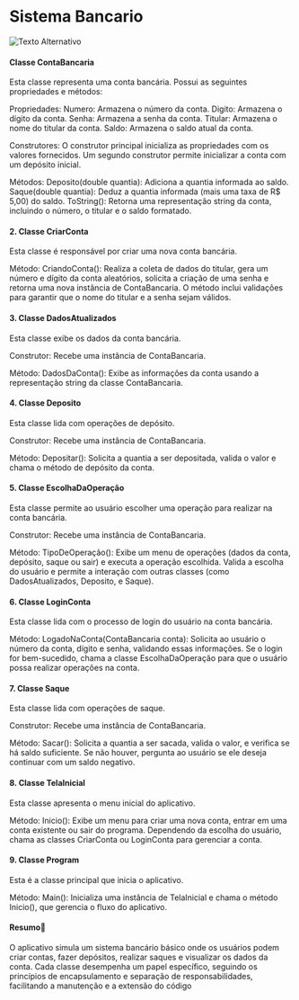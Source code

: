 # Sistema Bancario

![Texto Alternativo](https://th.bing.com/th/id/OIP.VF9j49EAPmKUUPYBfYNYLQHaEK?rs=1&pid=ImgDetMain)

#### Classe ContaBancaria
Esta classe representa uma conta bancária. Possui as seguintes propriedades e métodos:

Propriedades:
Numero: Armazena o número da conta.
Digito: Armazena o dígito da conta.
Senha: Armazena a senha da conta.
Titular: Armazena o nome do titular da conta.
Saldo: Armazena o saldo atual da conta.

Construtores:
O construtor principal inicializa as propriedades com os valores fornecidos.
Um segundo construtor permite inicializar a conta com um depósito inicial.

Métodos:
Deposito(double quantia): Adiciona a quantia informada ao saldo.
Saque(double quantia): Deduz a quantia informada (mais uma taxa de R$ 5,00) do saldo.
ToString(): Retorna uma representação string da conta, incluindo o número, o titular e o saldo formatado.

#### 2. Classe CriarConta
Esta classe é responsável por criar uma nova conta bancária.

Método:
CriandoConta(): Realiza a coleta de dados do titular, gera um número e dígito da conta aleatórios, solicita a criação de uma senha e retorna uma nova instância de ContaBancaria. O método inclui validações para garantir que o nome do titular e a senha sejam válidos.

#### 3. Classe DadosAtualizados
Esta classe exibe os dados da conta bancária.

Construtor:
Recebe uma instância de ContaBancaria.

Método:
DadosDaConta(): Exibe as informações da conta usando a representação string da classe ContaBancaria.

#### 4. Classe Deposito
Esta classe lida com operações de depósito.

Construtor:
Recebe uma instância de ContaBancaria.

Método:
Depositar(): Solicita a quantia a ser depositada, valida o valor e chama o método de depósito da conta.

#### 5. Classe EscolhaDaOperação
Esta classe permite ao usuário escolher uma operação para realizar na conta bancária.

Construtor:
Recebe uma instância de ContaBancaria.

Método:
TipoDeOperação(): Exibe um menu de operações (dados da conta, depósito, saque ou sair) e executa a operação escolhida. Valida a escolha do usuário e permite a interação com outras classes (como DadosAtualizados, Deposito, e Saque).

#### 6. Classe LoginConta
Esta classe lida com o processo de login do usuário na conta bancária.

Método:
LogadoNaConta(ContaBancaria conta): Solicita ao usuário o número da conta, dígito e senha, validando essas informações. Se o login for bem-sucedido, chama a classe EscolhaDaOperação para que o usuário possa realizar operações na conta.

#### 7. Classe Saque
Esta classe lida com operações de saque.

Construtor:
Recebe uma instância de ContaBancaria.

Método:
Sacar(): Solicita a quantia a ser sacada, valida o valor, e verifica se há saldo suficiente. Se não houver, pergunta ao usuário se ele deseja continuar com um saldo negativo.

#### 8. Classe TelaInicial
Esta classe apresenta o menu inicial do aplicativo.

Método:
Inicio(): Exibe um menu para criar uma nova conta, entrar em uma conta existente ou sair do programa. Dependendo da escolha do usuário, chama as classes CriarConta ou LoginConta para gerenciar a conta.

#### 9. Classe Program
Esta é a classe principal que inicia o aplicativo.

Método:
Main(): Inicializa uma instância de TelaInicial e chama o método Inicio(), que gerencia o fluxo do aplicativo.

#### Resumo📝
O aplicativo simula um sistema bancário básico onde os usuários podem criar contas, fazer depósitos, realizar saques e visualizar os dados da conta. Cada classe desempenha um papel específico, seguindo os princípios de encapsulamento e separação de responsabilidades, facilitando a manutenção e a extensão do código
